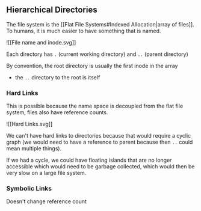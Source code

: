 
## Hierarchical Directories

The file system is the [[Flat File Systems#Indexed Allocation|array of files]]. To humans, it is much easier to have something that is named.

![[File name and inode.svg]]

Each directory has `.` (current working directory) and `..` (parent directory)

By convention, the root directory is usually the first inode in the array
- the `..` directory to the root is itself

### Hard Links

This is possible because the name space is decoupled from the flat file system, files also have reference counts.

![[Hard Links.svg]]

We can't have hard links to directories because that would require a cyclic graph (we would need to have a reference to parent because then `..` could mean multiple things).

If we had a cycle, we could have floating islands that are no longer accessible which would need to be garbage collected, which would then be very slow on a large file system.

### Symbolic Links

Doesn't change reference count
